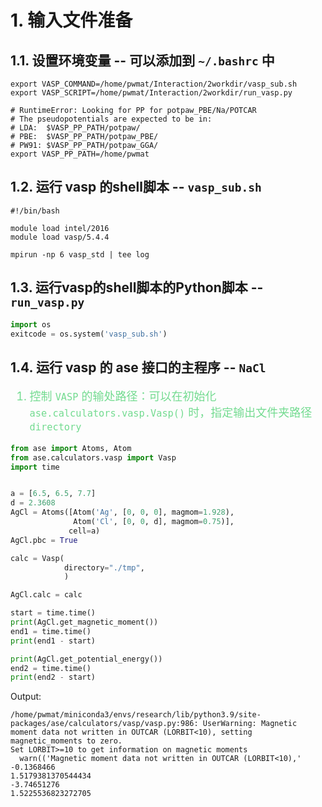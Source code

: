 # 1. 输入文件准备
## 1.1. 设置环境变量 -- 可以添加到 `~/.bashrc` 中
```shell
export VASP_COMMAND=/home/pwmat/Interaction/2workdir/vasp_sub.sh
export VASP_SCRIPT=/home/pwmat/Interaction/2workdir/run_vasp.py

# RuntimeError: Looking for PP for potpaw_PBE/Na/POTCAR
# The pseudopotentials are expected to be in:
# LDA:  $VASP_PP_PATH/potpaw/
# PBE:  $VASP_PP_PATH/potpaw_PBE/
# PW91: $VASP_PP_PATH/potpaw_GGA/ 
export VASP_PP_PATH=/home/pwmat
```

## 1.2. 运行 vasp 的shell脚本 -- `vasp_sub.sh`
```shell
#!/bin/bash

module load intel/2016
module load vasp/5.4.4

mpirun -np 6 vasp_std | tee log
```


## 1.3. 运行vasp的shell脚本的Python脚本 -- `run_vasp.py`
```python 
import os 
exitcode = os.system('vasp_sub.sh')
```

## 1.4. 运行 vasp 的 ase 接口的主程序 -- `NaCl`
<font color="#73DB90" size="4">

1. 控制 `VASP` 的输处路径：可以在初始化 `ase.calculators.vasp.Vasp()` 时，指定输出文件夹路径 `directory`

</font>

```python
from ase import Atoms, Atom
from ase.calculators.vasp import Vasp
import time


a = [6.5, 6.5, 7.7]
d = 2.3608
AgCl = Atoms([Atom('Ag', [0, 0, 0], magmom=1.928),
              Atom('Cl', [0, 0, d], magmom=0.75)],
             cell=a)
AgCl.pbc = True

calc = Vasp(
            directory="./tmp",
            )

AgCl.calc = calc

start = time.time()
print(AgCl.get_magnetic_moment())
end1 = time.time()
print(end1 - start)

print(AgCl.get_potential_energy())
end2 = time.time()
print(end2 - start)
```
Output:
```shell
/home/pwmat/miniconda3/envs/research/lib/python3.9/site-packages/ase/calculators/vasp/vasp.py:986: UserWarning: Magnetic moment data not written in OUTCAR (LORBIT<10), setting magnetic_moments to zero.
Set LORBIT>=10 to get information on magnetic moments
  warn(('Magnetic moment data not written in OUTCAR (LORBIT<10),'
-0.1368466
1.5179381370544434
-3.74651276
1.5225536823272705
```
